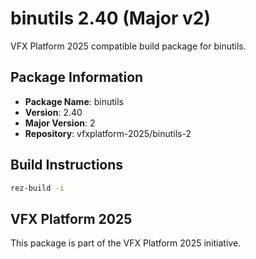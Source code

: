 # binutils 2.40 (Major v2)

VFX Platform 2025 compatible build package for binutils.

## Package Information

- **Package Name**: binutils
- **Version**: 2.40
- **Major Version**: 2
- **Repository**: vfxplatform-2025/binutils-2

## Build Instructions

```bash
rez-build -i
```

## VFX Platform 2025

This package is part of the VFX Platform 2025 initiative.

